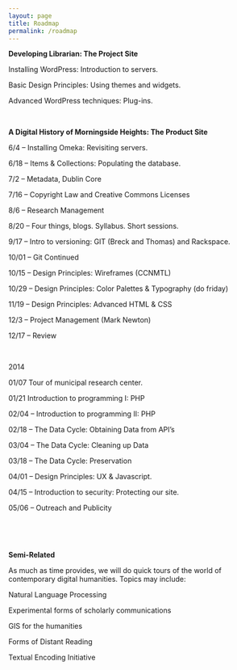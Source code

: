```yaml
---
layout: page
title: Roadmap
permalink: /roadmap
---
```

<p><strong>Developing Librarian: The Project Site</strong></p>
<p>Installing WordPress: Introduction to servers.</p>
<p>Basic Design Principles: Using themes and widgets.</p>
<p>Advanced WordPress techniques: Plug-ins.</p>
<p>&nbsp;</p>
<p><strong>A Digital History of Morningside Heights: The Product Site</strong></p>
<p>6/4 &#8211; Installing Omeka: Revisiting servers.</p>
<p>6/18 &#8211; Items &amp; Collections: Populating the database.</p>
<p>7/2 &#8211; Metadata, Dublin Core</p>
<p>7/16 &#8211; Copyright Law and Creative Commons Licenses</p>
<p>8/6 &#8211; Research Management</p>
<p>8/20 &#8211; Four things, blogs. Syllabus. Short sessions.</p>
<p>9/17 &#8211; Intro to versioning: GIT (Breck and Thomas) and Rackspace.</p>
<p>10/01 &#8211; Git Continued</p>
<p>10/15 &#8211; Design Principles: Wireframes (CCNMTL)</p>
<p>10/29 &#8211; Design Principles: Color Palettes &amp; Typography (do friday)</p>
<p>11/19 &#8211; Design Principles: Advanced HTML &amp; CSS</p>
<p>12/3 &#8211; Project Management (Mark Newton)</p>
<p>12/17 &#8211; Review</p>
<p>&nbsp;</p>
<p>2014</p>
<p>01/07 Tour of municipal research center.</p>
<p>01/21 Introduction to programming I: PHP</p>
<p>02/04 &#8211; Introduction to programming II: PHP</p>
<p>02/18 &#8211; The Data Cycle: Obtaining Data from API’s</p>
<p>03/04 &#8211; The Data Cycle: Cleaning up Data</p>
<p>03/18 &#8211; The Data Cycle: Preservation</p>
<p>04/01 &#8211; Design Principles: UX &amp; Javascript.</p>
<p>04/15 &#8211; Introduction to security: Protecting our site.</p>
<p>05/06 &#8211; Outreach and Publicity</p>
<p>&nbsp;</p>
<p>&nbsp;</p>
<p><strong>Semi-Related</strong></p>
<p>As much as time provides, we will do quick tours of the world of contemporary digital humanities. Topics may include:</p>
<p>Natural Language Processing</p>
<p>Experimental forms of scholarly communications</p>
<p>GIS for the humanities</p>
<p>Forms of Distant Reading</p>
<p>Textual Encoding Initiative</p>
